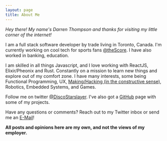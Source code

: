 ```yaml
---
layout: page
title: About Me
---
```


_Hey there! My name's Darren Thompson and thanks for visiting my little corner of the internet!_

I am a full stack software developer by trade living in Toronto, Canada. I'm currently working on cool tech for sports fans [@theScore](https://twitter.com/theScore). I have also worked in banking, education.

I am skilled in all things Javascript, and I love working with ReactJS, Elixir/Pheonix and Rust. Constantly on a mission to learn new things and explore out of my comfort zone. I have many interests, some being Functional Programming, UX, [Making/Hacking (in the constructive sense)](https://en.wikipedia.org/wiki/Hackerspace), Robotics, Embedded Systems, and Games.

Follow me on twitter [@DiscoStarslayer](https://twitter.com/DiscoStarslayer). I've also got a [GitHub](https://github.com/DiscoStarslayer) page with some of my projects.

Have any questions or comments? Reach out to my Twitter inbox or send me an [E-Mail](mailto:me@dtho.mp)!

**All posts and opinions here are my own, and not the views of my employer.**
